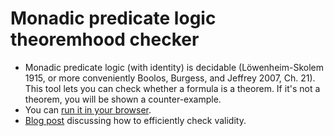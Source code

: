 # Monadic predicate logic theoremhood checker
* Monadic predicate logic (with identity) is decidable (Löwenheim-Skolem 1915, or more conveniently Boolos, Burgess, and Jeffrey 2007, Ch. 21). This tool lets you can check whether a formula is a theorem. If it's not a theorem, you will be shown a counter-example.
* You can [run it in your browser](https://monadic-predicate.herokuapp.com/).
* [Blog post](https://fragile-credences.github.io/monadic-predicate/) discussing how to efficiently check validity.